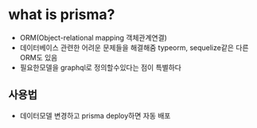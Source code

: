# what is prisma?
- ORM(Object-relational mapping 객체관계연결)
- 데이터베이스 관련한 어려운 문제들을 해결해줌 typeorm, sequelize같은 다른 ORM도 있음
- 필요한모델을 graphql로 정의할수있다는 점이 특별하다

## 사용법
- 데이터모델 변경하고 prisma deploy하면 자동 배포